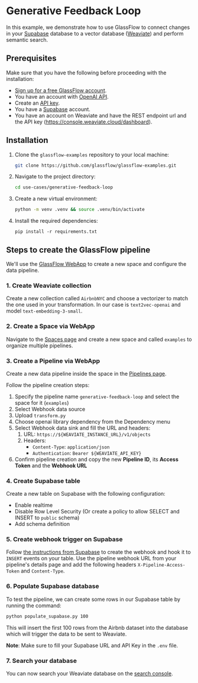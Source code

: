 # Generative Feedback Loop

In this example, we demonstrate how to use GlassFlow to connect changes in your [Supabase](https://supabase.com/) 
database to a vector database ([Weaviate](https://weaviate.io/)) and perform semantic search.

## Prerequisites

Make sure that you have the following before proceeding with the installation:

- [Sign up for a free GlassFlow account](http://app.glassflow.dev/).
- You have an account with [OpenAI API](https://openai.com/api/).
- Create an [API key](https://platform.openai.com/api-keys).
- You have a [Supabase](https://supabase.com/) account.
- You have an account on Weaviate and have the REST endpoint url and the API key (https://console.weaviate.cloud/dashboard).

## Installation

1. Clone the `glassflow-examples` repository to your local machine:
    
    ```bash
    git clone https://github.com/glassflow/glassflow-examples.git
    ```
    
2. Navigate to the project directory:
    
    ```bash
    cd use-cases/generative-feedback-loop
    ```

3. Create a new virtual environment:
    
    ```bash
    python -m venv .venv && source .venv/bin/activate
    ```
    
4. Install the required dependencies:
    
    ```
    pip install -r requirements.txt
    ```    

## Steps to create the GlassFlow pipeline

We'll use the [GlassFlow WebApp](https://app.glassflow.dev/) to create a new space and configure the data pipeline.

### 1. Create Weaviate collection

Create a new collection called `AirbnbNYC` and choose a vectorizer to match the one used in your transformation. In our
case is `text2vec-openai` and model `text-embedding-3-small`.

### 2. Create a Space via WebApp

Navigate to the [Spaces page](https://app.glassflow.dev/spaces) and create a new space and called `examples` to organize multiple pipelines.

### 3. Create a Pipeline via WebApp

Create a new data pipeline inside the space in the [Pipelines page](https://app.glassflow.dev/pipelines).

Follow the pipeline creation steps:
1. Specify the pipeline name `generative-feedback-loop` and select the space for it (`examples`)
2. Select Webhook data source
3. Upload `transform.py`
4. Choose openai library dependency from the Dependency menu
5. Select Webhook data sink and fill the URL and headers:
   1. URL: `https://${WEAVIATE_INSTANCE_URL}/v1/objects`
   2. Headers:
      - `Content-Type`: `application/json`
      - `Authentication`: `Bearer ${WEAVIATE_API_KEY}`
6. Confirm pipeline creation and copy the new **Pipeline ID**, its **Access Token** and the **Webhook URL**

### 4. Create Supabase table

Create a new table on Supabase with the following configuration:
 - Enable realtime
 - Disable Row Level Security (Or create a policy to allow SELECT and INSERT to `public` schema)
 - Add schema definition

### 5. Create webhook trigger on Supabase

Follow [the instructions from Supabase](https://supabase.com/docs/guides/database/webhooks#creating-a-webhook) to 
create the webhook and hook it to `INSERT` events on your table. Use the pipeline webhook URL from your 
pipeline's details page and add the following headers `X-Pipeline-Access-Token` and `Content-Type`.


### 6. Populate Supabase database

To test the pipeline, we can create some rows in our Supabase table by running the command:

   ```bash
   python populate_supabase.py 100
   ```

This will insert the first 100 rows from the Airbnb dataset into the database which will trigger the data to be sent 
to Weaviate.

**Note**: Make sure to fill your Supabase URL and API Key in the `.env` file.

### 7. Search your database

You can now search your Weaviate database on the [search console](https://console.weaviate.cloud/apps/query/).
